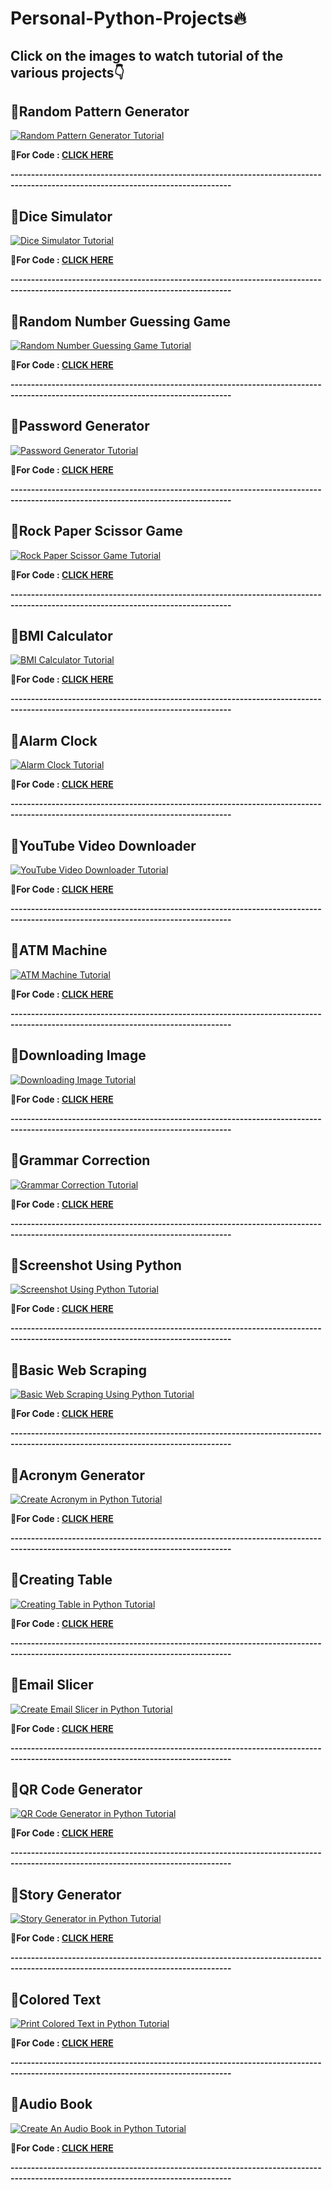 # Personal-Python-Projects🔥

## Click on the images to watch tutorial of the various projects👇

## 📌Random Pattern Generator

[![Random Pattern Generator Tutorial](https://github.com/kishanrajput23/Personal-Python-Projects/blob/master/Thumbnails/Random%20Pattern%20Generator.jpg)](https://www.youtube.com/watch?v=KFtceK_yFh0 "Random Pattern Generator Tutorial") 


**🔸For Code : [CLICK HERE](https://github.com/kishanrajput23/Personal-Python-Projects/tree/master/Random%20Pattern%20Generator)**

**----------------------------------------------------------------------------------------------------------------------------------**


## 📌Dice Simulator

[![Dice Simulator Tutorial](https://github.com/kishanrajput23/Personal-Python-Projects/blob/master/Thumbnails/Dice%20Simulator.jpg)](https://www.youtube.com/watch?v=4u1LHAvudhA&t=2s "Dice Simulator Tutorial") 


**🔸For Code : [CLICK HERE](https://github.com/kishanrajput23/Personal-Python-Projects/tree/master/Dice%20Simulator)**

**----------------------------------------------------------------------------------------------------------------------------------**


## 📌Random Number Guessing Game

[![Random Number Guessing Game Tutorial](https://github.com/kishanrajput23/Personal-Python-Projects/blob/master/Thumbnails/Random%20Number%20Guessing%20Game.jpg)](https://www.youtube.com/watch?v=fTxuAlqnRTs "Random Number Guessing Game Tutorial") 


**🔸For Code : [CLICK HERE](https://github.com/kishanrajput23/Personal-Python-Projects/tree/master/Random%20Number%20Guessing%20Game)**

**----------------------------------------------------------------------------------------------------------------------------------**


## 📌Password Generator

[![Password Generator Tutorial](https://github.com/kishanrajput23/Personal-Python-Projects/blob/master/Thumbnails/Password%20Generator.jpg)](https://www.youtube.com/watch?v=jMSLR2w9jtc "Password Generator Tutorial") 


**🔸For Code : [CLICK HERE](https://github.com/kishanrajput23/Personal-Python-Projects/tree/master/Password%20Generator)**

**----------------------------------------------------------------------------------------------------------------------------------**


## 📌Rock Paper Scissor Game

[![Rock Paper Scissor Game Tutorial](https://github.com/kishanrajput23/Personal-Python-Projects/blob/master/Thumbnails/Rock%20Paper%20Scissor%20Game.jpg)](https://www.youtube.com/watch?v=68w42Brf42M "Rock Paper Scissor Game Tutorial") 


**🔸For Code : [CLICK HERE](https://github.com/kishanrajput23/Personal-Python-Projects/tree/master/Rock%20Paper%20Scissor%20Game)**

**----------------------------------------------------------------------------------------------------------------------------------**


## 📌BMI Calculator

[![BMI Calculator Tutorial](https://github.com/kishanrajput23/Personal-Python-Projects/blob/master/Thumbnails/BMI%20Calculator.jpg)](https://www.youtube.com/watch?v=JxxDDp7f--I "BMI Calculator Tutorial") 


**🔸For Code : [CLICK HERE](https://github.com/kishanrajput23/Personal-Python-Projects/tree/master/BMI%20Calculator)**

**----------------------------------------------------------------------------------------------------------------------------------**


## 📌Alarm Clock

[![Alarm Clock Tutorial](https://github.com/kishanrajput23/Personal-Python-Projects/blob/master/Thumbnails/Alarm%20Clock.jpg)](https://www.youtube.com/watch?v=j_eQTy1SWzY "Alarm Clock Tutorial") 


**🔸For Code : [CLICK HERE](https://github.com/kishanrajput23/Personal-Python-Projects/tree/master/Alarm%20Clock)**

**----------------------------------------------------------------------------------------------------------------------------------**


## 📌YouTube Video Downloader

[![YouTube Video Downloader Tutorial](https://github.com/kishanrajput23/Personal-Python-Projects/blob/master/Thumbnails/YouTube%20Video%20Downloader.png)](https://www.youtube.com/watch?v=fmns6E4eX2k "YouTube Video Downloader Tutorial") 


**🔸For Code : [CLICK HERE](https://github.com/kishanrajput23/Personal-Python-Projects/tree/master/YouTube%20Video%20Downloader)**

**----------------------------------------------------------------------------------------------------------------------------------**


## 📌ATM Machine

[![ATM Machine Tutorial](https://github.com/kishanrajput23/Personal-Python-Projects/blob/master/Thumbnails/ATM%20Machine.jpg)](https://www.youtube.com/watch?v=oaSsSINjsL4 "ATM Machine Tutorial") 


**🔸For Code : [CLICK HERE](https://github.com/kishanrajput23/Personal-Python-Projects/tree/master/ATM%20Machine)**

**----------------------------------------------------------------------------------------------------------------------------------**


## 📌Downloading Image

[![Downloading Image Tutorial](https://github.com/kishanrajput23/Personal-Python-Projects/blob/master/Thumbnails/Downloading%20Image.jpg)](https://www.youtube.com/watch?v=cFYjdjXEW0Q&t=166s "Downloading Image Tutorial") 

**🔸For Code : [CLICK HERE](https://github.com/kishanrajput23/Personal-Python-Projects/tree/master/Downloading%20Image)**

**----------------------------------------------------------------------------------------------------------------------------------**


## 📌Grammar Correction

[![Grammar Correction Tutorial](https://github.com/kishanrajput23/Personal-Python-Projects/blob/master/Thumbnails/Grammer%20Correction.png)](https://youtu.be/KebKbVf62jM "Grammar Correction Tutorial") 


**🔸For Code : [CLICK HERE](https://github.com/kishanrajput23/Personal-Python-Projects/tree/master/Grammar%20Correction)**

**----------------------------------------------------------------------------------------------------------------------------------**


## 📌Screenshot Using Python

[![Screenshot Using Python Tutorial](https://github.com/kishanrajput23/Personal-Python-Projects/blob/master/Thumbnails/Screenshot.jpg)](https://www.youtube.com/watch?v=VXEJKEm5ZVA "Screenshot Using Python Tutorial")


**🔸For Code : [CLICK HERE](https://github.com/kishanrajput23/Personal-Python-Projects/tree/master/Take%20Screenshot)**

**----------------------------------------------------------------------------------------------------------------------------------**



## 📌Basic Web Scraping 

[![Basic Web Scraping Using Python Tutorial](https://github.com/kishanrajput23/Personal-Python-Projects/blob/master/Thumbnails/Basic%20Web%20Scrapping.jpg)](https://www.youtube.com/watch?v=TeRY46qtWHY "Basic Web Scraping Using Python Tutorial")


**🔸For Code : [CLICK HERE](https://github.com/kishanrajput23/Personal-Python-Projects/blob/master/Basic%20Web%20Scraping/basic%20web%20scraping.py)**

**----------------------------------------------------------------------------------------------------------------------------------**


## 📌Acronym Generator

[![Create Acronym in Python Tutorial](https://github.com/kishanrajput23/Personal-Python-Projects/blob/master/Thumbnails/Acronym.png)](https://www.youtube.com/watch?v=UjGfFFx1NBk "Create Acronym in Python Tutorial")


**🔸For Code : [CLICK HERE](https://github.com/kishanrajput23/Personal-Python-Projects/blob/master/Acronym%20Generator/acronym.py)**

**----------------------------------------------------------------------------------------------------------------------------------**


## 📌Creating Table

[![Creating Table in Python Tutorial](https://github.com/kishanrajput23/Personal-Python-Projects/blob/master/Thumbnails/Create%20Table.jpg)](https://www.youtube.com/watch?v=mVV1xlUVUC4 "Creating Table in Python Tutorial")


**🔸For Code : [CLICK HERE](https://github.com/kishanrajput23/Personal-Python-Projects/blob/master/Creating%20Table/Create_Table.py)**

**----------------------------------------------------------------------------------------------------------------------------------**


## 📌Email Slicer

[![Create Email Slicer in Python Tutorial](https://github.com/kishanrajput23/Personal-Python-Projects/blob/master/Thumbnails/Email%20Slicer.png)](https://www.youtube.com/watch?v=fYiU0x4_7ao "Create Email Slicer in Python Tutorial")


**🔸For Code : [CLICK HERE](https://github.com/kishanrajput23/Personal-Python-Projects/blob/master/Email%20Slicer/Email_Slicer.py)**

**----------------------------------------------------------------------------------------------------------------------------------**


## 📌QR Code Generator

[![QR Code Generator in Python Tutorial](https://github.com/kishanrajput23/Personal-Python-Projects/blob/master/Thumbnails/QR%20Code%20Generator.jpg)](https://www.youtube.com/watch?v=ksHZ8rXY8Ok&list=PLeOLADrn24xFJ6j6t5wxEni45z9MZwmun&index=17 "QR Code Generator in Python Tutorial")


**🔸For Code : [CLICK HERE](https://github.com/kishanrajput23/Personal-Python-Projects/blob/master/QR%20Code%20Generator/QR-Code_Generator.py)**

**----------------------------------------------------------------------------------------------------------------------------------**


## 📌Story Generator

[![Story Generator in Python Tutorial](https://github.com/kishanrajput23/Personal-Python-Projects/blob/master/Thumbnails/Story%20Generator.jpg)](https://www.youtube.com/watch?v=1boHB7S47cw&list=PLeOLADrn24xFJ6j6t5wxEni45z9MZwmun&index=18 "Story Generator in Python Tutorial")


**🔸For Code : [CLICK HERE](https://github.com/kishanrajput23/Personal-Python-Projects/blob/master/Story%20Generator/Story_Generator.py)**

**----------------------------------------------------------------------------------------------------------------------------------**


## 📌Colored Text

[![Print Colored Text in Python Tutorial](https://github.com/kishanrajput23/Personal-Python-Projects/blob/master/Thumbnails/Colored%20Text.jpg)](https://www.youtube.com/watch?v=Gu3OvjKS6nw&list=PLeOLADrn24xFJ6j6t5wxEni45z9MZwmun&index=19 "Print Colored Text in Python Tutorial")


**🔸For Code : [CLICK HERE](https://github.com/kishanrajput23/Personal-Python-Projects/blob/master/Colored%20Text/Colored_Text.py)**

**----------------------------------------------------------------------------------------------------------------------------------**


## 📌Audio Book

[![Create An Audio Book in Python Tutorial](https://github.com/kishanrajput23/Personal-Python-Projects/blob/master/Thumbnails/Audio%20Book.png)](https://www.youtube.com/watch?v=jUKQwONJItM&list=PLeOLADrn24xFJ6j6t5wxEni45z9MZwmun&index=20 "Create An Audio Book in Python Tutorial")


**🔸For Code : [CLICK HERE](https://github.com/kishanrajput23/Personal-Python-Projects/blob/master/Audio%20Book/audio_book.py)**

**----------------------------------------------------------------------------------------------------------------------------------**
